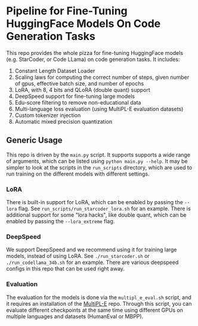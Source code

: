 # Pipeline for Fine-Tuning HuggingFace Models On Code Generation Tasks

This repo provides the whole pizza for fine-tuning HuggingFace models (e.g. StarCoder, or Code LLama) on code generation tasks.
It includes:

1. Constant Length Dataset Loader
2. Scaling laws for computing the correct number of steps, given number of gpus, effective batch size, and number of epochs
3. LoRA, with 8, 4 bits and QLoRA (double quant) support
4. DeepSpeed support for fine-tuning large models
5. Edu-score filtering to remove non-educational data
6. Multi-language loss evaluation (using MultiPL-E evaluation datasets)
7. Custom tokenizer injection
8. Automatic mixed precision quantization

## Generic Usage

This repo is driven by the `main.py` script. It supports supports a wide range of arguments, which can be listed using `python main.py --help`.
It may be simpler to look at the scripts in the `run_scripts` directory, which are used to run training on the different models with different settings.

### LoRA

There is built-in support for LoRA, which can be enabled by passing the `--lora` flag. See `run_scripts/run_starcoder_lora.sh` for an example.
There is additional support for some "lora hacks", like double quant, which can be enabled by passing the `--lora_extreme` flag.

### DeepSpeed

We support DeepSpeed and we recommend using it for training large models, instead of using LoRA.
See `./run_starcoder.sh` or `./run_codellama_34b.sh` for an example. There are various deepspeed
configs in this repo that can be used right away.

### Evaluation

The evaluation for the models is done via the `multipl_e_eval.sh` script, and it requires an installation
of the [MultiPL-E](https://github.com/nuprl/MultiPL-E) repo. Through this script, you can evaluate
different checkpoints at the same time using different GPUs on multiple languages and datasets (HumanEval or MBPP).
